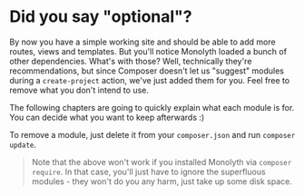 # Did you say "optional"?
By now you have a simple working site and should be able to add more routes,
views and templates. But you'll notice Monolyth loaded a bunch of other
dependencies. What's with those? Well, technically they're recommendations, but
since Composer doesn't let us "suggest" modules during a `create-project`
action, we've just added them for you. Feel free to remove what you don't intend
to use.

The following chapters are going to quickly explain what each module is for. You
can decide what you want to keep afterwards :)

To remove a module, just delete it from your `composer.json` and run `composer
update`.

> Note that the above won't work if you installed Monolyth via `composer
> require`. In that case, you'll just have to ignore the superfluous modules -
> they won't do you any harm, just take up some disk space.

